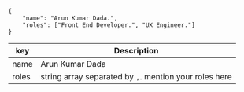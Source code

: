 ```
{
    "name": "Arun Kumar Dada.",
    "roles": ["Front End Developer.", "UX Engineer."]
}
```

| key   | Description                                            |
| ----- | ------------------------------------------------------ |
| name  | Arun Kumar Dada                                        |
| roles | string array separated by `,`. mention your roles here |
